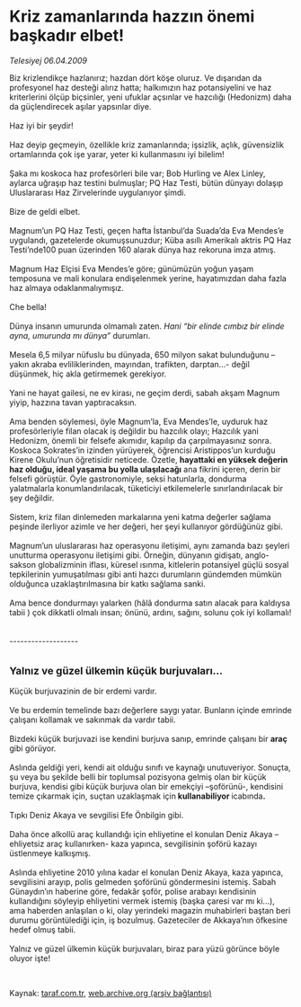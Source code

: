 # Kriz zamanlarında hazzın önemi başkadır elbet!

*Telesiyej 06.04.2009*

<div class="taraf_structure_2col_1zq">
<div class="margen_n">



 <p>Biz krizlendikçe hazlanırız; hazdan dört köşe oluruz. Ve dışarıdan da profesyonel haz desteği alırız hatta; halkımızın haz potansiyelini ve haz kriterlerini ölçüp biçsinler, yeni ufuklar açsınlar ve hazcılığı (Hedonizm) daha da güçlendirecek aşılar yapsınlar diye. <br/><br/>Haz iyi bir şeydir! <br/><br/>Haz deyip geçmeyin, özellikle kriz zamanlarında; işsizlik, açlık, güvensizlik ortamlarında çok işe yarar, yeter ki kullanmasını iyi bilelim! <br/><br/>Şaka mı koskoca haz profesörleri bile var; Bob Hurling ve Alex Linley, aylarca uğraşıp haz testini bulmuşlar; PQ Haz Testi, bütün dünyayı dolaşıp Uluslararası Haz Zirvelerinde uygulanıyor şimdi. <br/><br/>Bize de geldi elbet. <br/><br/>Magnum’un PQ Haz Testi, geçen hafta İstanbul’da Suada’da Eva Mendes’e uygulandı, gazetelerde okumuşsunuzdur; Küba asıllı Amerikalı aktris PQ Haz Testi’nde100 puan üzerinden 160 alarak dünya haz rekoruna imza atmış. <br/><br/>Magnum Haz Elçisi Eva Mendes’e göre; günümüzün yoğun yaşam temposuna ve mali konulara endişelenmek yerine, hayatımızdan daha fazla haz almaya odaklanmalıymışız. <br/><br/>Che bella! <br/><br/>Dünya insanın umurunda olmamalı zaten. <i>Hani “bir elinde cımbız bir elinde ayna, umurunda mı dünya”</i> durumları. <br/><br/>Mesela 6,5 milyar nüfuslu bu dünyada, 650 milyon sakat bulunduğunu –yakın akraba evliliklerinden, mayından, trafikten, darptan...- değil düşünmek, hiç akla getirmemek gerekiyor. <br/><br/>Yani ne hayat gailesi, ne ev kirası, ne geçim derdi, sabah akşam Magnum yiyip, hazzına tavan yaptıracaksın. <br/><br/>Ama benden söylemesi, öyle Magnum’la, Eva Mendes’le, uyduruk haz profesörleriyle filan olacak iş değildir bu hazcılık olayı; Hazcılık yani Hedonizm, önemli bir felsefe akımıdır, kapılıp da çarpılmayasınız sonra. Koskoca Sokrates’in izinden yürüyerek, öğrencisi Aristippos’un kurduğu Kirene Okulu’nun öğretisidir neticede. Özetle, <b>hayattaki en yüksek değerin haz olduğu, ideal yaşama bu yolla ulaşılacağı</b> ana fikrini içeren, derin bir felsefi görüştür. Öyle gastronomiyle, seksi hatunlarla, dondurma yalatmalarla konumlandırılacak, tüketiciyi etkilemelerle sınırlandırılacak bir şey değildir. <br/><br/>Sistem, kriz filan dinlemeden markalarına yeni katma değerler sağlama peşinde ilerliyor azimle ve her değeri, her şeyi kullanıyor gördüğünüz gibi. <br/><br/>Magnum’un uluslararası haz operasyonu iletişimi, aynı zamanda bazı şeyleri unutturma operasyonu iletişimi gibi. Örneğin, dünyanın gidişatı, anglo-sakson globalizminin iflası, küresel ısınma, kitlelerin potansiyel güçlü sosyal tepkilerinin yumuşatılması gibi anti hazcı durumların gündemden mümkün olduğunca uzaklaştırılmasına bir katkı sağlama sanki. <br/><br/>Ama bence dondurmayı yalarken (hâlâ dondurma satın alacak para kaldıysa tabii ) çok dikkatli olmalı insan; önünü, ardını, sağını, solunu çok iyi kollamalı!   <br/><br/>-------------------   <br/><br/><br/><font size="4"><strong>Yalnız ve güzel ülkemin küçük burjuvaları…</strong></font>   <br/><br/>Küçük burjuvazinin de bir erdemi vardır. <br/><br/>Ve bu erdemin temelinde bazı değerlere saygı yatar. Bunların içinde emrinde çalışanı kollamak ve sakınmak da vardır tabii. <br/><br/>Bizdeki küçük burjuvazi ise kendini burjuva sanıp, emrinde çalışanı bir <b>araç</b> gibi görüyor. <br/><br/>Aslında geldiği yeri, kendi ait olduğu sınıfı ve kaynağı unutuveriyor. Sonuçta, şu veya bu şekilde belli bir toplumsal pozisyona gelmiş olan bir küçük burjuva, kendisi gibi küçük burjuva olan bir emekçiyi –şoförünü-, kendisini temize çıkarmak için, suçtan uzaklaşmak için<b> kullanabiliyor </b>icabında<b>.</b> <br/><br/>Tıpkı Deniz Akaya ve sevgilisi Efe Önbilgin gibi. <br/><br/>Daha önce alkollü araç kullandığı için ehliyetine el konulan Deniz Akaya –ehliyetsiz araç kullanırken- kaza yapınca, sevgilisinin şoförü kazayı üstlenmeye kalkışmış. <br/><br/>Aslında ehliyetine 2010 yılına kadar el konulan Deniz Akaya, kaza yapınca, sevgilisini arayıp, polis gelmeden şoförünü göndermesini istemiş. Sabah Günaydın’ın haberine göre, fedakâr şoför, polise arabayı kendisinin kullandığını söyleyip ehliyetini vermek istemiş (başka çaresi var mı ki...), ama haberden anlaşılan o ki, olay yerindeki magazin muhabirleri baştan beri durumu görüntülediği için, iş bozulmuş. Gazeteciler de Akkaya’nın öfkesine hedef olmuş tabii. <br/><br/>Yalnız ve güzel ülkemin küçük burjuvaları, biraz para yüzü görünce böyle oluyor işte!</p>

<br/>


<div id="taraf_not">
</div>

</div>


</div>

Kaynak: [taraf.com.tr](http://www.taraf.com.tr:80/makale/4919.htm), [web.archive.org (arşiv bağlantısı)](http://web.archive.org/web/20090415020033/http://www.taraf.com.tr:80/makale/4919.htm)
